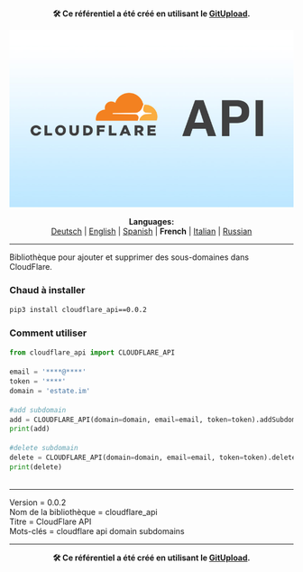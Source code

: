 <p align="center"><b>🛠️ Ce référentiel a été créé en utilisant le <a href="https://gitupload.com">GitUpload</a>.</b></p>
<p align="center"><a href="https://gitupload.com"><img src="https://github.com/markolofsen/cloudflare_api//blob/master/.banners/banner_fr.jpg?raw=1" /></a></p>
<p align="center"><b>Languages:</b><br /><a href="https://github.com/markolofsen/cloudflare_api/blob/master/README_de.md">Deutsch</a> | <a href="https://github.com/markolofsen/cloudflare_api/blob/master/README.md">English</a> | <a href="https://github.com/markolofsen/cloudflare_api/blob/master/README_es.md">Spanish</a> | <b>French</b> | <a href="https://github.com/markolofsen/cloudflare_api/blob/master/README_it.md">Italian</a> | <a href="https://github.com/markolofsen/cloudflare_api/blob/master/README_ru.md">Russian</a></p>

---

Bibliothèque pour ajouter et supprimer des sous-domaines dans CloudFlare.


### Chaud à installer

```sh
pip3 install cloudflare_api==0.0.2
```


### Comment utiliser

```python
from cloudflare_api import CLOUDFLARE_API

email = '****@****'
token = '****'
domain = 'estate.im'

#add subdomain
add = CLOUDFLARE_API(domain=domain, email=email, token=token).addSubdomain(subdomain='new')
print(add)

#delete subdomain
delete = CLOUDFLARE_API(domain=domain, email=email, token=token).deleteSubdomain(subdomain='new')
print(delete)
		
```


<hr />

Version = 0.0.2 <br />
Nom de la bibliothèque = cloudflare_api <br />
Titre = CloudFlare API <br />
Mots-clés = cloudflare api domain subdomains <br />



---

<p align="center"><b>🛠️ Ce référentiel a été créé en utilisant le <a href="https://gitupload.com">GitUpload</a>.</b></p>